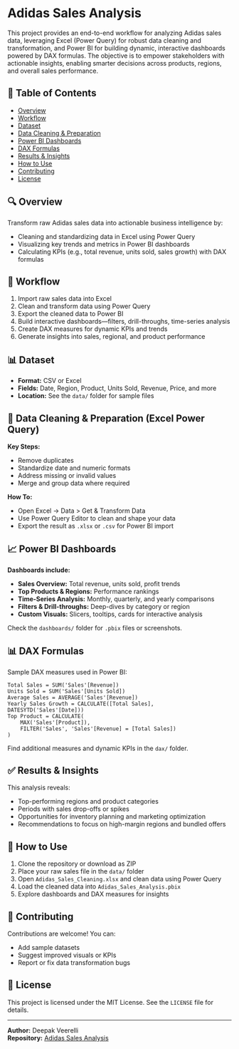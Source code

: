 # Adidas Sales Analysis

This project provides an end-to-end workflow for analyzing Adidas sales data, leveraging Excel (Power Query) for robust data cleaning and transformation, and Power BI for building dynamic, interactive dashboards powered by DAX formulas. The objective is to empower stakeholders with actionable insights, enabling smarter decisions across products, regions, and overall sales performance.

## 📁 Table of Contents
- [Overview](#overview)
- [Workflow](#workflow)
- [Dataset](#dataset)
- [Data Cleaning & Preparation](#data-cleaning--preparation)
- [Power BI Dashboards](#power-bi-dashboards)
- [DAX Formulas](#dax-formulas)
- [Results & Insights](#results--insights)
- [How to Use](#how-to-use)
- [Contributing](#contributing)
- [License](#license)

## 🔍 Overview
Transform raw Adidas sales data into actionable business intelligence by:
- Cleaning and standardizing data in Excel using Power Query
- Visualizing key trends and metrics in Power BI dashboards
- Calculating KPIs (e.g., total revenue, units sold, sales growth) with DAX formulas

## 🔄 Workflow
1. Import raw sales data into Excel
2. Clean and transform data using Power Query
3. Export the cleaned data to Power BI
4. Build interactive dashboards—filters, drill-throughs, time-series analysis
5. Create DAX measures for dynamic KPIs and trends
6. Generate insights into sales, regional, and product performance

## 📊 Dataset
- **Format:** CSV or Excel
- **Fields:** Date, Region, Product, Units Sold, Revenue, Price, and more
- **Location:** See the `data/` folder for sample files

## 🧹 Data Cleaning & Preparation (Excel Power Query)
**Key Steps:**
- Remove duplicates
- Standardize date and numeric formats
- Address missing or invalid values
- Merge and group data where required

**How To:**
- Open Excel → Data > Get & Transform Data
- Use Power Query Editor to clean and shape your data
- Export the result as `.xlsx` or `.csv` for Power BI import

## 📈 Power BI Dashboards
**Dashboards include:**
- **Sales Overview:** Total revenue, units sold, profit trends
- **Top Products & Regions:** Performance rankings
- **Time-Series Analysis:** Monthly, quarterly, and yearly comparisons
- **Filters & Drill-throughs:** Deep-dives by category or region
- **Custom Visuals:** Slicers, tooltips, cards for interactive analysis

Check the `dashboards/` folder for `.pbix` files or screenshots.

## 📊 DAX Formulas
Sample DAX measures used in Power BI:

```dax
Total Sales = SUM('Sales'[Revenue])
Units Sold = SUM('Sales'[Units Sold])
Average Sales = AVERAGE('Sales'[Revenue])
Yearly Sales Growth = CALCULATE([Total Sales], DATESYTD('Sales'[Date]))
Top Product = CALCULATE(
    MAX('Sales'[Product]),
    FILTER('Sales', 'Sales'[Revenue] = [Total Sales])
)
```
Find additional measures and dynamic KPIs in the `dax/` folder.

## ✅ Results & Insights
This analysis reveals:
- Top-performing regions and product categories
- Periods with sales drop-offs or spikes
- Opportunities for inventory planning and marketing optimization
- Recommendations to focus on high-margin regions and bundled offers

## 🚀 How to Use
1. Clone the repository or download as ZIP
2. Place your raw sales file in the `data/` folder
3. Open `Adidas_Sales_Cleaning.xlsx` and clean data using Power Query
4. Load the cleaned data into `Adidas_Sales_Analysis.pbix`
5. Explore dashboards and DAX measures for insights

## 🤝 Contributing
Contributions are welcome! You can:
- Add sample datasets
- Suggest improved visuals or KPIs
- Report or fix data transformation bugs

## 📜 License
This project is licensed under the MIT License. See the `LICENSE` file for details.

---

**Author:** Deepak Veerelli  
**Repository:** [Adidas Sales Analysis](https://github.com/DeepakVeerelli/Adidas-Sales-Analysis)
